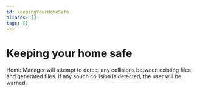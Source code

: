 ```yaml
---
id: keepingYourHomeSafe
aliases: []
tags: []
---
```


# Keeping your home safe

Home Manager will attempt to detect any collisions between existing files and
generated files. If any souch collision is detected, the user will be warned.

